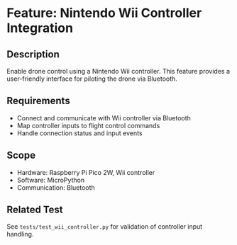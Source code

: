 # Feature: Nintendo Wii Controller Integration

## Description
Enable drone control using a Nintendo Wii controller. This feature provides a user-friendly interface for piloting the drone via Bluetooth.

## Requirements
- Connect and communicate with Wii controller via Bluetooth
- Map controller inputs to flight control commands
- Handle connection status and input events

## Scope
- Hardware: Raspberry Pi Pico 2W, Wii controller
- Software: MicroPython
- Communication: Bluetooth

## Related Test
See `tests/test_wii_controller.py` for validation of controller input handling.
